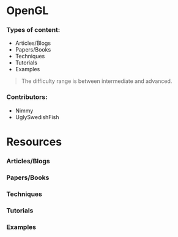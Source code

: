 # OpenGL

### Types of content:
- Articles/Blogs
- Papers/Books
- Techniques
- Tutorials
- Examples

> The difficulty range is between intermediate and advanced.

### Contributors:
- Nimmy
- UglySwedishFish

# Resources




### Articles/Blogs





### Papers/Books





### Techniques





### Tutorials





### Examples